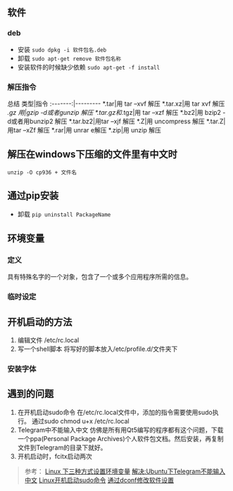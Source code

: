 ## 软件
### deb
- 安装
`sudo dpkg -i 软件包名.deb`
- 卸载
`sudo apt-get remove 软件包名称`
- 安装软件的时候缺少依赖
`sudo apt-get -f install`
### 解压指令
总结
类型|指令
:-------:|---------
*.tar|用 tar –xvf 解压
*.tar.xz|用 tar xvf 解压
*.gz 用|gzip -d或者gunzip 解压
\*.tar.gz和*.tgz|用 tar –xzf 解压
*.bz2|用 bzip2 -d或者用bunzip2 解压
*.tar.bz2|用tar –xjf 解压
*.Z|用 uncompress 解压
*.tar.Z|用tar –xZf 解压
*.rar|用 unrar e解压
*.zip|用 unzip 解压

## 解压在windows下压缩的文件里有中文时
`unzip -O cp936 + 文件名`

## 通过pip安装  
- 卸载
`pip uninstall PackageName`
## 环境变量
### 定义
具有特殊名字的一个对象，包含了一个或多个应用程序所需的信息。
### 临时设定
## 开机启动的方法
1. 编辑文件 /etc/rc.local
2. 写一个shell脚本
将写好的脚本放入/etc/profile.d/文件夹下
### 安装字体


## 遇到的问题
1. 在开机启动sudo命令
在/etc/rc.local文件中，添加的指令需要使用sudo执行。
通过sudo chmod u+x /etc/rc.local
2. Telegram中不能输入中文
仿佛是所有用Qt5编写的程序都有这个问题，下载一个ppa(Personal Package Archives)个人软件包文档。然后安装，再复制文件到Telegram的目录下就好。
3. 开机启动时，fcitx启动两次

> 参考：
[Linux 下三种方式设置环境变量](http://blog.csdn.net/yi412/article/details/11523525)
[解决:Ubuntu下Telegram不能输入中文](http://xlee.sinaapp.com/?p=2414)
[Linux开机启动sudo命令](http://blog.csdn.net/onlyou930/article/details/67024)
[通过dconf修改软件设置](https://www.cnblogs.com/unkownarea/p/6925405.html)